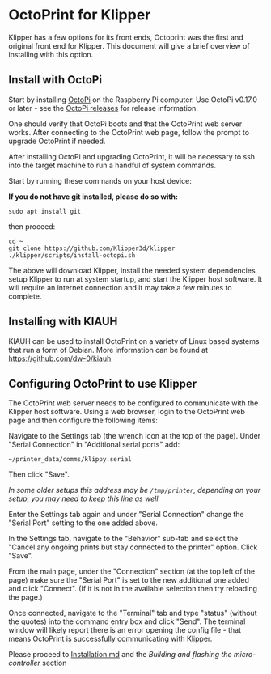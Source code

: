 # OctoPrint for Klipper

Klipper has a few options for its front ends, Octoprint was the first
and original front end for Klipper. This document will give
a brief overview of installing with this option.

## Install with OctoPi

Start by installing [OctoPi](https://github.com/guysoft/OctoPi) on the
Raspberry Pi computer. Use OctoPi v0.17.0 or later - see the
[OctoPi releases](https://github.com/guysoft/OctoPi/releases) for
release information.

One should verify that OctoPi boots and that the
OctoPrint web server works. After connecting to the OctoPrint web
page, follow the prompt to upgrade OctoPrint if needed.

After installing OctoPi and upgrading OctoPrint, it will be necessary
to ssh into the target machine to run a handful of system commands.

Start by running these commands on your host device:

__If you do not have git installed, please do so with:__
```
sudo apt install git
```
then proceed:
```
cd ~
git clone https://github.com/Klipper3d/klipper
./klipper/scripts/install-octopi.sh
```

The above will download Klipper, install the needed system dependencies,
setup Klipper to run at system startup, and start the Klipper host
software. It will require an internet connection and it may take a few
minutes to complete.

## Installing with KIAUH

KIAUH can be used to install OctoPrint on a variety of Linux based systems
that run a form of Debian. More information can be found
at https://github.com/dw-0/kiauh

## Configuring OctoPrint to use Klipper

The OctoPrint web server needs to be configured to communicate with the Klipper
host software. Using a web browser, login to the OctoPrint web page and then
configure the following items:

Navigate to the Settings tab (the wrench icon at the top of the page).
Under "Serial Connection" in "Additional serial ports" add:

```
~/printer_data/comms/klippy.serial
```

Then click "Save".

_In some older setups this address may be `/tmp/printer`, depending on your setup, you may need to keep this line as well_

Enter the Settings tab again and under "Serial Connection" change the "Serial Port"
setting to the one added above.

In the Settings tab, navigate to the "Behavior" sub-tab and select the
"Cancel any ongoing prints but stay connected to the printer" option. Click "Save".

From the main page, under the "Connection" section (at the top left of the page)
make sure the "Serial Port" is set to the new additional one added
and click "Connect". (If it is not in the available selection then
try reloading the page.)

Once connected, navigate to the "Terminal" tab and type "status" (without the quotes)
into the command entry box and click "Send". The terminal window will likely report
there is an error opening the config file - that means OctoPrint is successfully
communicating with Klipper.

Please proceed to [Installation.md](Installation.md) and the
_Building and flashing the micro-controller_ section
